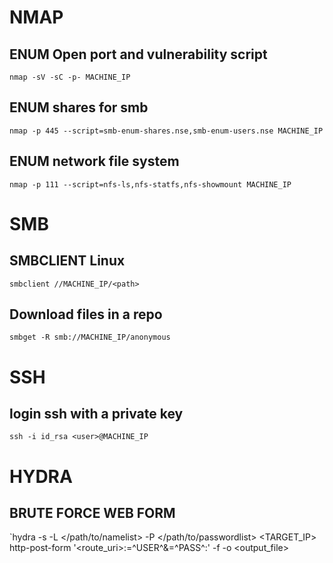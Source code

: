 # NMAP
## ENUM Open port and vulnerability script
`nmap -sV -sC -p- MACHINE_IP`
## ENUM shares for smb 
`nmap -p 445 --script=smb-enum-shares.nse,smb-enum-users.nse MACHINE_IP`
## ENUM network file system
`nmap -p 111 --script=nfs-ls,nfs-statfs,nfs-showmount MACHINE_IP`

# SMB
## SMBCLIENT Linux
`smbclient //MACHINE_IP/<path>`
## Download files in a repo
`smbget -R smb://MACHINE_IP/anonymous`

# SSH
## login ssh with a private key
`ssh -i id_rsa <user>@MACHINE_IP`

# HYDRA
## BRUTE FORCE WEB FORM
`hydra -s <port> -L </path/to/namelist> -P </path/to/passwordlist> <TARGET_IP> http-post-form '<route_uri>:<field1>=^USER^&<field2>=^PASS^:<invalid value returned>' -f -o <output_file>
